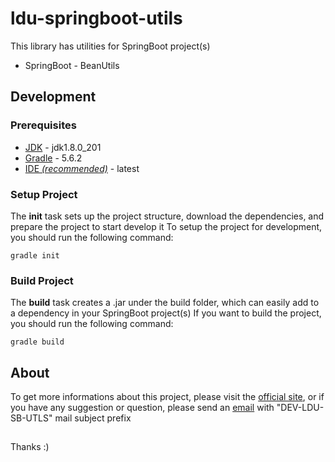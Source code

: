 # ldu-springboot-utils

This library has utilities for SpringBoot project(s)

* SpringBoot - BeanUtils

## Development

### Prerequisites

* [JDK](https://www.oracle.com/technetwork/java/javase/downloads/index.html) - jdk1.8.0_201
* [Gradle](https://gradle.org/releases/) - 5.6.2
* [IDE *(recommended)*](https://spring.io/tools) - latest

### Setup Project

The **init** task sets up the project structure, download the dependencies, and prepare the project to start develop it
To setup the project for development, you should run the following command:

```Gradle
gradle init
```

### Build Project

The **build** task creates a .jar under the build folder, which can easily add to a dependency in your SpringBoot project(s)
If you want to build the project, you should run the following command:

```Gradle
gradle build
```

## About

To get more informations about this project, please visit the [official site](https://www.ndworks.hu/lildutils/springboot/ldu-springboot-utils), 
or if you have any suggestion or question, please send an [email](mailto:dev@ndworks.hu) with "DEV-LDU-SB-UTLS" mail subject prefix

## 

Thanks :)
